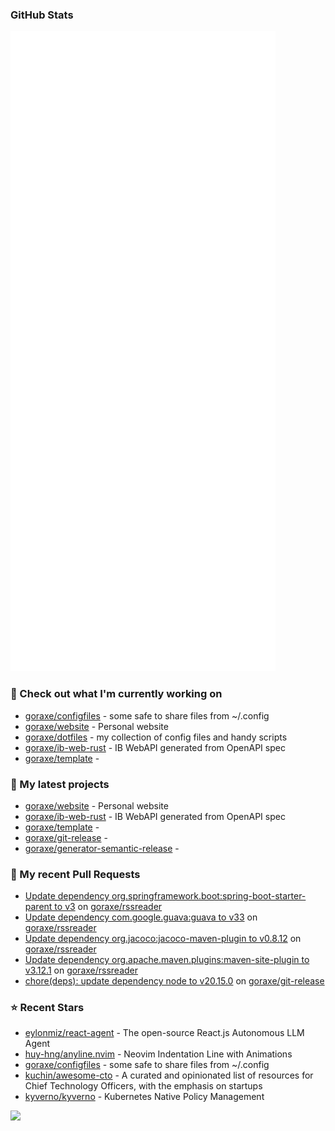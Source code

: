 
### GitHub Stats

<p align="left"><img src="https://raw.githubusercontent.com/goraxe/goraxe/main/github-metrics.svg" /></p>

### 👷 Check out what I'm currently working on

- [goraxe/configfiles](https://github.com/goraxe/configfiles) - some safe to share files from ~/.config 
- [goraxe/website](https://github.com/goraxe/website) - Personal website
- [goraxe/dotfiles](https://github.com/goraxe/dotfiles) - my collection of config files and handy scripts
- [goraxe/ib-web-rust](https://github.com/goraxe/ib-web-rust) - IB WebAPI generated from OpenAPI spec
- [goraxe/template](https://github.com/goraxe/template) - 
### 🌱 My latest projects

- [goraxe/website](https://github.com/goraxe/website) - Personal website
- [goraxe/ib-web-rust](https://github.com/goraxe/ib-web-rust) - IB WebAPI generated from OpenAPI spec
- [goraxe/template](https://github.com/goraxe/template) - 
- [goraxe/git-release](https://github.com/goraxe/git-release) - 
- [goraxe/generator-semantic-release](https://github.com/goraxe/generator-semantic-release) - 
### 🔨 My recent Pull Requests

- [Update dependency org.springframework.boot:spring-boot-starter-parent to v3](https://github.com/goraxe/rssreader/pull/18) on [goraxe/rssreader](https://github.com/goraxe/rssreader)
- [Update dependency com.google.guava:guava to v33](https://github.com/goraxe/rssreader/pull/17) on [goraxe/rssreader](https://github.com/goraxe/rssreader)
- [Update dependency org.jacoco:jacoco-maven-plugin to v0.8.12](https://github.com/goraxe/rssreader/pull/16) on [goraxe/rssreader](https://github.com/goraxe/rssreader)
- [Update dependency org.apache.maven.plugins:maven-site-plugin to v3.12.1](https://github.com/goraxe/rssreader/pull/15) on [goraxe/rssreader](https://github.com/goraxe/rssreader)
- [chore(deps): update dependency node to v20.15.0](https://github.com/goraxe/git-release/pull/91) on [goraxe/git-release](https://github.com/goraxe/git-release)
### ⭐ Recent Stars

- [eylonmiz/react-agent](https://github.com/eylonmiz/react-agent) - The open-source React.js Autonomous LLM Agent
- [huy-hng/anyline.nvim](https://github.com/huy-hng/anyline.nvim) - Neovim Indentation Line with Animations
- [goraxe/configfiles](https://github.com/goraxe/configfiles) - some safe to share files from ~/.config 
- [kuchin/awesome-cto](https://github.com/kuchin/awesome-cto) - A curated and opinionated list of resources for Chief Technology Officers, with the emphasis on startups
- [kyverno/kyverno](https://github.com/kyverno/kyverno) - Kubernetes Native Policy Management

![](https://komarev.com/ghpvc/?username=goraxe)

